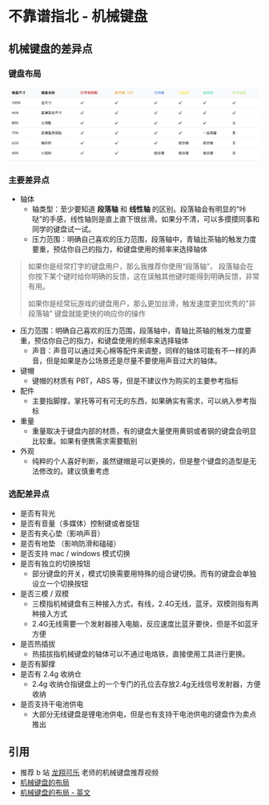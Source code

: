 # 不靠谱指北 - 机械键盘

## 机械键盘的差异点
### 键盘布局
![](./image/keyboard.png)
<!-- ![](../image/keyboard.png) -->
<!-- ![](../image/keyboard_overview.png)
- [键盘布局](https://zhuanlan.zhihu.com/p/443914240)
	- 100% 传统布局，标准键盘为 104 键位

	![](../image/100%_keyboard.png)
	
	- 85% 布局：下图是98键布局，去除很少用到的键位，最大化利用空间。

	![](../image/85%_keyboard.png)

	- 80% 便携布局：常用的便携键盘，去除了右边的数字键区，使键盘的宽度收窄

	![](../image/80%_keyboard.png)

	- 60% 紧凑布局：只保留主键盘区的核心输入功能，需要熟练使用组合键。下图是61键位键盘，也有部分60%键盘是带方向键和部分控制区按键的

	![](../image/60%_keyboard.png)
> 如果你是程序员，不建议你选购 85% 键盘，这类键盘的右 ctrl 和 右 shift 键和方向键这些编程常用的键位被调整过。会有非常大的学习成本。建议在 80% 和 100% 布局中选择你喜欢的。如果对便携有要求 60% 键盘也是不错的选择。
 -->
### 主要差异点
- 轴体
	- 轴类型：至少要知道 **段落轴** 和 **线性轴** 的区别。段落轴会有明显的“咔哒”的手感，线性轴则是直上直下很丝滑。如果分不清，可以多摸摸同事和同学的键盘试一试。
	- 压力范围：明确自己喜欢的压力范围，段落轴中，青轴比茶轴的触发力度要重，预估你自己的指力，和键盘使用的频率来选择轴体
	
>  如果你是经常打字的键盘用户，那么我推荐你使用“段落轴”， 段落轴会在你按下某个键时给你明确的反馈，这在误触其他键时能得到明确反馈，非常有用。
>  
>  如果你是经常玩游戏的键盘用户，那么更加丝滑，触发速度更加优秀的"非段落轴” 键盘就能更快的响应你的操作

- 压力范围：明确自己喜欢的压力范围，段落轴中，青轴比茶轴的触发力度要重，预估你自己的指力，和键盘使用的频率来选择轴体
	- 声音：声音可以通过夹心棉等配件来调整，同样的轴体可能有不一样的声音，但是如果是办公场景还是尽量不要使用声音过大的轴体。
- 键帽
	- 键帽的材质有 PBT，ABS 等，但是不建议作为购买的主要参考指标
- 配件
	- 主要指脚撑，掌托等可有可无的东西，如果确实有需求，可以纳入参考指标
- 重量
	- 重量取决于键盘内部的材质，有的键盘大量使用黄铜或者钢的键盘会明显比较重。如果有便携需求需要甄别
- 外观
	- 纯粹的个人喜好判断，虽然键帽是可以更换的，但是整个键盘的造型是无法修改的。建议慎重考虑

### 选配差异点
- 是否有背光
- 是否有音量（多媒体）控制键或者旋钮
- 是否有夹心垫（影响声音）
- 是否有地垫 （影响防滑和磕碰）
- 是否支持 mac / windows 模式切换
- 是否有独立的切换按钮
	- 部分键盘的开关，模式切换需要用特殊的组合键切换。而有的键盘会单独设立一个切换按钮
- 是否三模 / 双模
	- 三模指机械键盘有三种接入方式，有线，2.4G无线，蓝牙。双模则指有两种接入方式
	- 2.4G无线需要一个发射器接入电脑，反应速度比蓝牙要快，但是不如蓝牙方便
- 是否热插拔
	- 热插拔指机械键盘的轴体可以不通过电烙铁，直接使用工具进行更换。
- 是否有脚撑
- 是否有 2.4g 收纳仓
	- 2.4g 收纳仓指键盘上的一个专门的孔位去存放2.4g无线信号发射器，方便收纳
- 是否支持干电池供电
	- 大部分无线键盘是锂电池供电，但是也有支持干电池供电的键盘作为卖点推出

## 引用

- 推荐 b 站 [龙翔可乐](https://space.bilibili.com/405484897) 老师的机械键盘推荐视频
- [机械键盘的布局](https://zhuanlan.zhihu.com/p/443914240)
- [机械键盘的布局 - 英文](https://www.keychron.com/blogs/news/keyboard-size-layout-buying-guide)